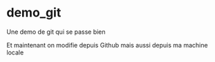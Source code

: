 # demo_git
Une demo de git qui se passe bien

Et maintenant on modifie depuis Github
mais aussi depuis ma machine locale